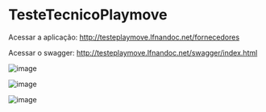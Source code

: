 # TesteTecnicoPlaymove

Acessar a aplicação:
http://testeplaymove.lfnandoc.net/fornecedores

Acessar o swagger:
http://testeplaymove.lfnandoc.net/swagger/index.html

![image](https://user-images.githubusercontent.com/82987034/161824777-29803a69-ea48-4ded-b5cf-c1feee5ec481.png)

![image](https://user-images.githubusercontent.com/82987034/161825291-42470431-7085-45ce-b47f-b0f057cb2c39.png)

![image](https://user-images.githubusercontent.com/82987034/161825337-2a562381-fb80-4194-a931-c67b35ab304c.png)


